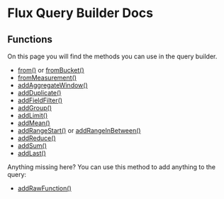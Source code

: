 # Flux Query Builder Docs

## Functions

On this page you will find the methods you can use in the query builder.

* [from()](functions/from.md)
or [fromBucket()](functions/fromBucket.md)
* [fromMeasurement()](functions/fromMeasurement.md)
* [addAggregateWindow()](functions/addAggregateWindow.md)
* [addDuplicate()](functions/addDuplicate.md)
* [addFieldFilter()](functions/addFieldFilter.md)
* [addGroup()](functions/addGroup.md)
* [addLimit()](functions/addLimit.md)
* [addMean()](functions/addMean.md)
* [addRangeStart()](functions/addRangeStart.md)
or [addRangeInBetween()](functions/addRangeInBetween.md)
* [addReduce()](functions/addReduce.md)
* [addSum()](functions/addSum.md)
* [addLast()](functions/addLast.md)

Anything missing here? You can use this method to add anything to the query:
* [addRawFunction()](functions/addRawFunction.md)